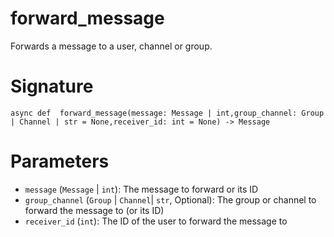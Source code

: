 # forward_message

Forwards a message to a user, channel or group.

# Signature

`async def  forward_message(message: Message | int,group_channel: Group | Channel | str = None,receiver_id: int = None) -> Message`

# Parameters

- `message` (`Message` | `int`): The message to forward or its ID
- `group_channel` (`Group` | `Channel`| `str`, Optional): The group or channel to forward the message to (or its ID)
- `receiver_id` (`int`): The ID of the user to forward the message to

